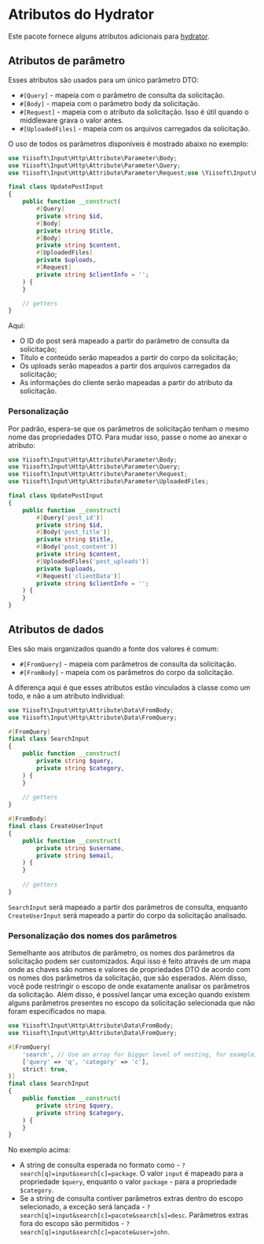 # Atributos do Hydrator

Este pacote fornece alguns atributos adicionais para [hydrator](https://github.com/yiisoft/hydrator).

## Atributos de parâmetro

Esses atributos são usados para um único parâmetro DTO:

- `#[Query]` - mapeia com o parâmetro de consulta da solicitação.
- `#[Body]` - mapeia com o parâmetro body da solicitação.
- `#[Request]` - mapeia com o atributo da solicitação. Isso é útil quando o middleware grava o valor antes.
- `#[UploadedFiles]` - mapeia com os arquivos carregados da solicitação.

O uso de todos os parâmetros disponíveis é mostrado abaixo no exemplo:

```php
use Yiisoft\Input\Http\Attribute\Parameter\Body;
use Yiisoft\Input\Http\Attribute\Parameter\Query;
use Yiisoft\Input\Http\Attribute\Parameter\Request;use \Yiisoft\Input\Http\Attribute\Parameter\UploadedFiles;

final class UpdatePostInput
{
    public function __construct(
        #[Query]
        private string $id,
        #[Body]        
        private string $title,
        #[Body]        
        private string $content,
        #[UploadedFiles]        
        private $uploads,
        #[Request]
        private string $clientInfo = '';
    ) {
    }

    // getters       
} 
```

Aqui:

- O ID do post será mapeado a partir do parâmetro de consulta da solicitação;
- Título e conteúdo serão mapeados a partir do corpo da solicitação;
- Os uploads serão mapeados a partir dos arquivos carregados da solicitação;
- As informações do cliente serão mapeadas a partir do atributo da solicitação.

### Personalização

Por padrão, espera-se que os parâmetros de solicitação tenham o mesmo nome das propriedades DTO. Para mudar isso, passe o nome
ao anexar o atributo:

```php
use Yiisoft\Input\Http\Attribute\Parameter\Body;
use Yiisoft\Input\Http\Attribute\Parameter\Query;
use Yiisoft\Input\Http\Attribute\Parameter\Request;
use Yiisoft\Input\Http\Attribute\Parameter\UploadedFiles;

final class UpdatePostInput
{
    public function __construct(
        #[Query('post_id')]
        private string $id,
        #[Body('post_title')]        
        private string $title,
        #[Body('post_content')]        
        private string $content,
        #[UploadedFiles('post_uploads')]        
        private $uploads,
        #[Request('clientData')]
        private string $clientInfo = '';
    ) {
    }   
} 
```

## Atributos de dados

Eles são mais organizados quando a fonte dos valores é comum:

- `#[FromQuery]` - mapeia com parâmetros de consulta da solicitação.
- `#[FromBody]` - mapeia com os parâmetros do corpo da solicitação.

A diferença aqui é que esses atributos estão vinculados à classe como um todo, e não a um atributo individual:

```php
use Yiisoft\Input\Http\Attribute\Data\FromBody;
use Yiisoft\Input\Http\Attribute\Data\FromQuery; 

#[FromQuery]
final class SearchInput
{
    public function __construct(
        private string $query,
        private string $category,
    ) {
    }
    
    // getters
}

#[FromBody]
final class CreateUserInput
{
    public function __construct(
        private string $username,
        private string $email,
    ) {
    }
    
    // getters
}
```

`SearchInput` será mapeado a partir dos parâmetros de consulta, enquanto `CreateUserInput` será mapeado a partir do corpo da solicitação analisado.

### Personalização dos nomes dos parâmetros

Semelhante aos atributos de parâmetro, os nomes dos parâmetros da solicitação podem ser customizados. Aqui isso é feito através de um mapa onde as
chaves são nomes e valores de propriedades DTO de acordo com os nomes dos parâmetros da solicitação, que são esperados. Além disso, você
pode restringir o escopo de onde exatamente analisar os parâmetros da solicitação. Além disso, é possível lançar uma exceção
quando existem alguns parâmetros presentes no escopo da solicitação selecionada que não foram especificados no mapa.

```php
use Yiisoft\Input\Http\Attribute\Data\FromBody;
use Yiisoft\Input\Http\Attribute\Data\FromQuery; 

#[FromQuery(
    'search', // Use an array for bigger level of nesting, for example, `['client', 'search']`. 
    ['query' => 'q', 'category' => 'c'], 
    strict: true,
)]
final class SearchInput
{
    public function __construct(
        private string $query,
        private string $category,
    ) {
    }
}
```

No exemplo acima:

- A string de consulta esperada no formato como - `?search[q]=input&search[c]=package`. O valor `input` é mapeado para a
propriedade `$query`, enquanto o valor `package` - para a propriedade `$category`.
- Se a string de consulta contiver parâmetros extras dentro do escopo selecionado, a exceção será lançada -
`?search[q]=input&search[c]=pacote&search[s]=desc`. Parâmetros extras fora do escopo são permitidos -
`?search[q]=input&search[c]=pacote&user=john`.
